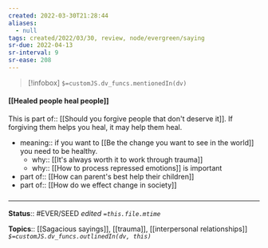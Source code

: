 ```yaml
---
created: 2022-03-30T21:28:44 
aliases:
  - null
tags: created/2022/03/30, review, node/evergreen/saying
sr-due: 2022-04-13
sr-interval: 9
sr-ease: 208
---
```

> [!infobox]
`$=customJS.dv_funcs.mentionedIn(dv)`

#### [[Healed people heal people]] 

This is 
part of:: [[Should you forgive people that don't deserve it]].
If forgiving them helps you heal, it may help them heal.

- meaning:: if you want to [[Be the change you want to see in the world]] you need to be healthy.
	- why:: [[It's always worth it to work through trauma]]
	- why:: [[How to process repressed emotions]] is important
- part of:: [[How can parent's best help their children]]
- part of:: [[How do we effect change in society]]

### <hr class="footnote"/>

**Status**:: #EVER/SEED 
*edited `=this.file.mtime`*

**Topics**:: [[Sagacious sayings]], [[trauma]], [[interpersonal relationships]]
*`$=customJS.dv_funcs.outlinedIn(dv, this)`*

